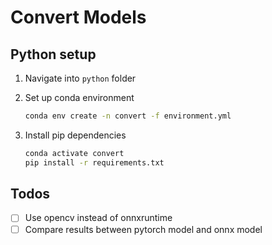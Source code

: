 # Convert Models

## Python setup

1. Navigate into `python` folder

2. Set up conda environment

    ```bash
    conda env create -n convert -f environment.yml
    ```

3. Install pip dependencies

    ```bash
    conda activate convert
    pip install -r requirements.txt
    ```

## Todos

- [ ] Use opencv instead of onnxruntime
- [ ] Compare results between pytorch model and onnx model
